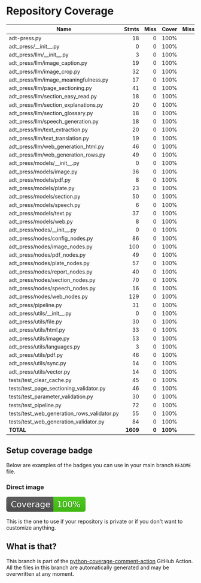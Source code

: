 # Repository Coverage



| Name                                            |    Stmts |     Miss |    Cover |   Missing |
|------------------------------------------------ | -------: | -------: | -------: | --------: |
| adt-press.py                                    |       18 |        0 |     100% |           |
| adt\_press/\_\_init\_\_.py                      |        0 |        0 |     100% |           |
| adt\_press/llm/\_\_init\_\_.py                  |        3 |        0 |     100% |           |
| adt\_press/llm/image\_caption.py                |       19 |        0 |     100% |           |
| adt\_press/llm/image\_crop.py                   |       32 |        0 |     100% |           |
| adt\_press/llm/image\_meaningfulness.py         |       17 |        0 |     100% |           |
| adt\_press/llm/page\_sectioning.py              |       41 |        0 |     100% |           |
| adt\_press/llm/section\_easy\_read.py           |       18 |        0 |     100% |           |
| adt\_press/llm/section\_explanations.py         |       20 |        0 |     100% |           |
| adt\_press/llm/section\_glossary.py             |       18 |        0 |     100% |           |
| adt\_press/llm/speech\_generation.py            |       18 |        0 |     100% |           |
| adt\_press/llm/text\_extraction.py              |       20 |        0 |     100% |           |
| adt\_press/llm/text\_translation.py             |       19 |        0 |     100% |           |
| adt\_press/llm/web\_generation\_html.py         |       46 |        0 |     100% |           |
| adt\_press/llm/web\_generation\_rows.py         |       49 |        0 |     100% |           |
| adt\_press/models/\_\_init\_\_.py               |        0 |        0 |     100% |           |
| adt\_press/models/image.py                      |       36 |        0 |     100% |           |
| adt\_press/models/pdf.py                        |        8 |        0 |     100% |           |
| adt\_press/models/plate.py                      |       23 |        0 |     100% |           |
| adt\_press/models/section.py                    |       50 |        0 |     100% |           |
| adt\_press/models/speech.py                     |        6 |        0 |     100% |           |
| adt\_press/models/text.py                       |       37 |        0 |     100% |           |
| adt\_press/models/web.py                        |        8 |        0 |     100% |           |
| adt\_press/nodes/\_\_init\_\_.py                |        0 |        0 |     100% |           |
| adt\_press/nodes/config\_nodes.py               |       86 |        0 |     100% |           |
| adt\_press/nodes/image\_nodes.py                |      100 |        0 |     100% |           |
| adt\_press/nodes/pdf\_nodes.py                  |       49 |        0 |     100% |           |
| adt\_press/nodes/plate\_nodes.py                |       57 |        0 |     100% |           |
| adt\_press/nodes/report\_nodes.py               |       40 |        0 |     100% |           |
| adt\_press/nodes/section\_nodes.py              |       70 |        0 |     100% |           |
| adt\_press/nodes/speech\_nodes.py               |       16 |        0 |     100% |           |
| adt\_press/nodes/web\_nodes.py                  |      129 |        0 |     100% |           |
| adt\_press/pipeline.py                          |       31 |        0 |     100% |           |
| adt\_press/utils/\_\_init\_\_.py                |        0 |        0 |     100% |           |
| adt\_press/utils/file.py                        |       30 |        0 |     100% |           |
| adt\_press/utils/html.py                        |       33 |        0 |     100% |           |
| adt\_press/utils/image.py                       |       53 |        0 |     100% |           |
| adt\_press/utils/languages.py                   |        3 |        0 |     100% |           |
| adt\_press/utils/pdf.py                         |       46 |        0 |     100% |           |
| adt\_press/utils/sync.py                        |       14 |        0 |     100% |           |
| adt\_press/utils/vector.py                      |       14 |        0 |     100% |           |
| tests/test\_clear\_cache.py                     |       45 |        0 |     100% |           |
| tests/test\_page\_sectioning\_validator.py      |       46 |        0 |     100% |           |
| tests/test\_parameter\_validation.py            |       30 |        0 |     100% |           |
| tests/test\_pipeline.py                         |       72 |        0 |     100% |           |
| tests/test\_web\_generation\_rows\_validator.py |       55 |        0 |     100% |           |
| tests/test\_web\_generation\_validator.py       |       84 |        0 |     100% |           |
|                                       **TOTAL** | **1609** |    **0** | **100%** |           |


## Setup coverage badge

Below are examples of the badges you can use in your main branch `README` file.

### Direct image

[![Coverage badge](https://github.com/unicef/adt-press/raw/python-coverage-comment-action-data/badge.svg)](https://github.com/unicef/adt-press/tree/python-coverage-comment-action-data)

This is the one to use if your repository is private or if you don't want to customize anything.



## What is that?

This branch is part of the
[python-coverage-comment-action](https://github.com/marketplace/actions/python-coverage-comment)
GitHub Action. All the files in this branch are automatically generated and may be
overwritten at any moment.